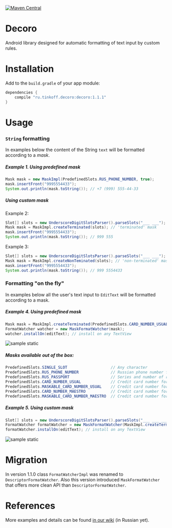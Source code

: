[![Maven Central][img version shield]][maven]

Decoro
===========

Android library designed for automatic formatting of text input by custom rules.

# Installation

Add to the `build.gradle` of your app module:
```Groovy
dependencies {
    compile "ru.tinkoff.decoro:decoro:1.1.1"
}
```

# Usage

### `String` formatting
In examples below the content of the String `text` will be formatted according to a _mask_.

##### Example 1. Using predefined mask
```Java
Mask mask = new MaskImpl(PredefinedSlots.RUS_PHONE_NUMBER, true);
mask.insertFront("9995554433");
System.out.println(mask.toString()); // +7 (999) 555-44-33
```

##### Using custom mask
Example 2:
```Java
Slot[] slots = new UnderscoreDigitSlotsParser().parseSlots("___ ___");
Mask mask = MaskImpl.createTerminated(slots); // 'terminated' mask
mask.insertFront("9995554433");
System.out.println(mask.toString()); // 999 555
```

Example 3:
```Java
Slot[] slots = new UnderscoreDigitSlotsParser().parseSlots("___ ___");
Mask mask = MaskImpl.createNonTeminated(slots); // 'non-terminated' mask
mask.insertFront("9995554433");
System.out.println(mask.toString()); // 999 5554433
```

### Formatting "on the fly"
In examples below all the user's text input to `EditText` will be formatted according to a mask.

##### Example 4. Using predefined mask
```Java
Mask mask = MaskImpl.createTerminated(PredefinedSlots.CARD_NUMBER_USUAL);
FormatWatcher watcher = new MaskFormatWatcher(mask);
watcher.installOn(editText); // install on any TextView
```

![sample static][img sample static]

##### Masks available out of the box:
```Java
PredefinedSlots.SINGLE_SLOT                   // Any character
PredefinedSlots.RUS_PHONE_NUMBER              // Russian phone number formatted as +7 (___) ___-__-__ (digits only)
PredefinedSlots.RUS_PASSPORT                  // Series and number of russian passport formatted as ____ ______  (digits only)
PredefinedSlots.CARD_NUMBER_USUAL             // Credit card number formatted as ____ ____ ____ ____ (digits only)
PredefinedSlots.MASKABLE_CARD_NUMBER_USUAL    // Credit card number formatted as ____ ____ ____ ____ (digits and chars 'X', 'x', '*')
PredefinedSlots.CARD_NUMBER_MAESTRO           // Credit card number formatted as ________ ____ (digits only)
PredefinedSlots.MASKABLE_CARD_NUMBER_MAESTRO  // Credit card number formatted as ________ ____ (digits and chars 'X', 'x', '*')
```

##### Example 5. Using custom mask
```Java
Slot[] slots = new UnderscoreDigitSlotsParser().parseSlots("___ ___ ___");
FormatWatcher formatWatcher = new MaskFormatWatcher(MaskImpl.createTerminated(slots));
formatWatcher.installOn(editText); // install on any TextView
```

![sample static][img sample dynamic]

# Migration

In version 1.1.0 class `FormatWatcherImpl` was renamed to `DescriptorFormatWatcher`.
Also this version introduced `MaskFormatWatcher` that offers more clean API than `DescriptorFormatWatcher`.

# References

More examples and details can be found [in our wiki][details wiki] (in Russian yet).

[maven]: http://search.maven.org/#search%7Cga%7C1%7Cg%3A%22ru.tinkoff.decoro%22%20
[details wiki]: https://github.com/TinkoffCreditSystems/decoro/wiki
[img version shield]: https://img.shields.io/badge/version-1.1.0-blue.svg
[img sample static]: https://raw.githubusercontent.com/TinkoffCreditSystems/decoro/master/img/static1.gif
[img sample dynamic]: https://raw.githubusercontent.com/TinkoffCreditSystems/decoro/master/img/dynamic1.gif
